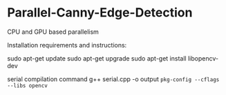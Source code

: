 # Parallel-Canny-Edge-Detection
CPU and GPU based parallelism 


Installation requirements and instructions:

sudo apt-get update
sudo apt-get upgrade
sudo apt-get install libopencv-dev


serial compilation command
g++ serial.cpp -o output `pkg-config --cflags --libs opencv` 
